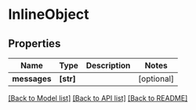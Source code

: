 # InlineObject

## Properties
Name | Type | Description | Notes
------------ | ------------- | ------------- | -------------
**messages** | **[str]** |  | [optional] 

[[Back to Model list]](../README.md#documentation-for-models) [[Back to API list]](../README.md#documentation-for-api-endpoints) [[Back to README]](../README.md)


